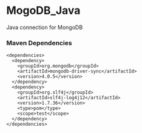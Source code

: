 # MogoDB_Java
Java connection for MongoDB


### Maven Dependencies
```
<dependencies>
  <dependency>
    <groupId>org.mongodb</groupId> 
    <artifactId>mongodb-driver-sync</artifactId> 
    <version>4.0.5</version> 
  </dependency>
  <dependency>
    <groupId>org.slf4j</groupId>
    <artifactId>slf4j-log4j12</artifactId>
    <version>1.7.36</version>
    <type>pom</type>
    <scope>test</scope>
  </dependency>
</dependencies>
```
